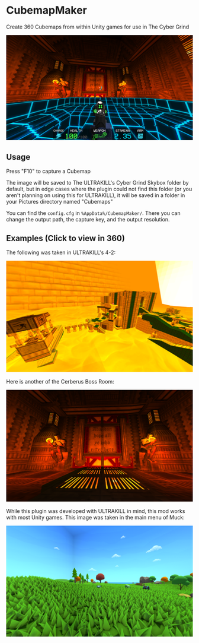 # CubemapMaker
Create 360 Cubemaps from within Unity games for use in The Cyber Grind

![4-2 Cubemap](img/using_cerberus.png)

## Usage

Press "F10" to capture a Cubemap

The image will be saved to The ULTRAKILL's Cyber Grind Skybox folder by default, but in edge cases where the plugin could not find this folder (or you aren't planning on using this for ULTRAKILL), it will be saved in a folder in your Pictures directory named "Cubemaps"

You can find the `config.cfg` in `%AppData%/CubemapMaker/`. There you can change the output path, the capture key, and the output resolution.

## Examples (Click to view in 360)

The following was taken in ULTRAKILL's 4-2:

[![4-2 Cubemap](img/greed_map.png)](https://momento360.com/e/u/ae9b53244fe947fea807478156c30b5d?utm_campaign=embed&utm_source=other&heading=0&pitch=0&field-of-view=75&size=medium)

Here is another of the Cerberus Boss Room:

[![Cerberus Cubemap](img/cerberus_map.png)](https://momento360.com/e/u/d5900bba103a4a329c96867bd9a33942?utm_campaign=embed&utm_source=other&heading=0&pitch=0&field-of-view=75&size=medium)

While this plugin was developed with ULTRAKILL in mind, this mod works with most Unity games. This image was taken in the main menu of Muck:

[![Muck Main Menu Cubemap](img/muck_map.png)](https://momento360.com/e/u/b4502e9ee399400a94f2523a57ad6293?utm_campaign=embed&utm_source=other&heading=0&pitch=0&field-of-view=75&size=medium)
